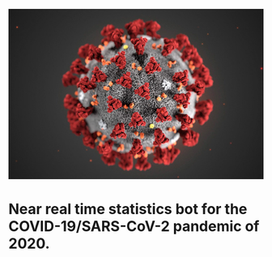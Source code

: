![SARS-COV-2 image](assets/sars-cov-2.jpg)

# Near real time statistics bot for the COVID-19/SARS-CoV-2 pandemic of 2020.